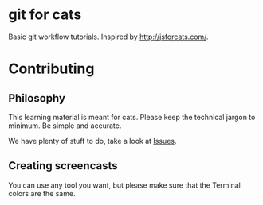 # git for cats
Basic git workflow tutorials. Inspired by http://jsforcats.com/.

# Contributing

## Philosophy
This learning material is meant for cats. Please keep the technical jargon to minimum. Be simple and accurate.

We have plenty of stuff to do, take a look at [Issues](https://github.com/akoskm/gitforcats/issues).

## Creating screencasts
You can use any tool you want, but please make sure that the Terminal colors are the same.
